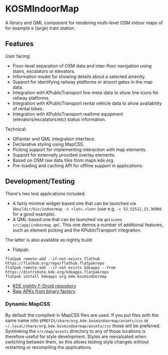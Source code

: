 # KOSMIndoorMap

A library and QML component for rendering multi-level OSM indoor maps of for example
a (large) train station.

## Features

User facing:
* Floor-level separation of OSM data and inter-floor navigation using stairs, escalators or elevators.
* Information model for showing details about a selected amenity.
* Support for identifying railway platforms or airport gates in the map data.
* Integration with KPublicTransport line meta-data to show line icons for railway platforms.
* Integration with KPublicTransport rental vehicle data to show availability of rental bikes.
* Integration with KPublicTransport realtime equipment (elevators/escalators/etc) status information.

Technical:
* QPainter and QML integration interface.
* Declarative styling using MapCSS.
* Picking support for implementing interaction with map elements.
* Support for externally provided overlay elements.
* Based on OSM raw data tiles from maps.kde.org.
* Pre-loading and caching API for offline support in applications.

## Development/Testing

There's two test applications included:
- A fairly minimal widget-based one that can be launched via `$buildir/bin/indoormap -c <lat>,<lon>`
  (use e.g. `-c 52.52512,13.36966` for a good example).
- A QML-based one that can be launched via `qmlscene src/app/indoormap.qml`. This one demos a number
  of additional features, such as element picking and the KPublicTransport integration.

The latter is also available as nightly build:
* Flatpak:
```
flatpak remote-add --if-not-exists flathub https://flathub.org/repo/flathub.flatpakrepo
flatpak remote-add --if-not-exists kdeapps --from https://distribute.kde.org/kdeapps.flatpakrepo
flatpak install kdeapps org.kde.kosmindoormap
```
* [KDE nightly F-Droid repository](https://community.kde.org/Android/FDroid)
* [Raw APKs from binary factory](https://binary-factory.kde.org/view/Android/job/KOSMIndoorMap_android/)

### Dynamic MapCSS

By default the compiled-in MapCSS files are used. If you put files with the same name into
`$PREFIX/share/org.kde.kosmindoormap/assets/css` or `~/.local/share/org.kde.kosmindoormap/assets/css`
those will be preferred. Symlinking the `src/map/assets` directory to any of those locations is therefore
useful for style development. Styles are reevaluated when switching between them, so this allows testing
style changes without restarting or recompiling the applications.
